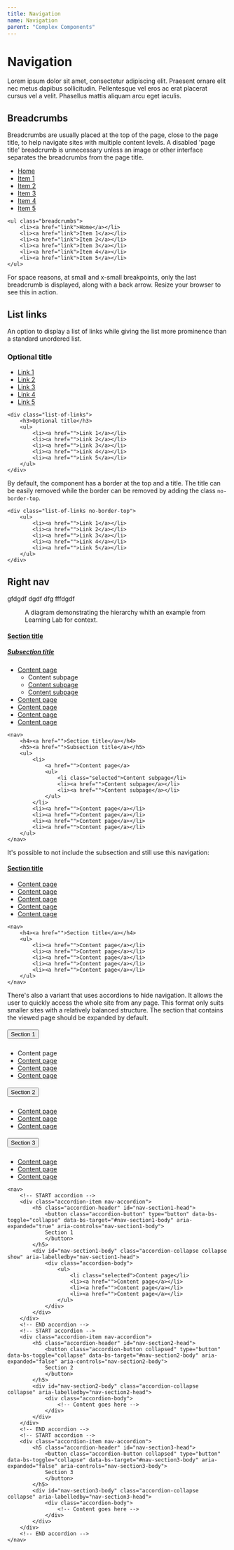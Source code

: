```yaml
---
title: Navigation
name: Navigation
parent: "Complex Components"
---
```

<h1 class="margin-top-zero">Navigation</h1>
<p class="lead">Lorem ipsum dolor sit amet, consectetur adipiscing elit. Praesent ornare elit nec metus dapibus sollicitudin. Pellentesque vel eros ac erat placerat cursus vel a velit. Phasellus mattis aliquam arcu eget iaculis.
</p>
<h2>Breadcrumbs</h2>
<p>Breadcrumbs are usually placed at the top of the page, close to the page title, to help navigate sites with multiple content levels. A disabled 'page title' breadcrumb is unnecessary unless an image or other interface separates the breadcrumbs from the page title.</p>
<ul class="breadcrumbs">
	<li><a href="">Home</a></li>
	<li><a href="">Item 1</a></li>
	<li><a href="">Item 2</a></li>
	<li><a href="">Item 3</a></li>
	<li><a href="">Item 4</a></li>
	<li><a href="">Item 5</a></li>
</ul>
<div class="highlight">
<pre class="chroma">
<code class="language-html">&lt;ul class=&quot;breadcrumbs&quot;&gt;
	&lt;li&gt;&lt;a href=&quot;link&quot;&gt;Home&lt;/a&gt;&lt;/li&gt;
	&lt;li&gt;&lt;a href=&quot;link&quot;&gt;Item 1&lt;/a&gt;&lt;/li&gt;
	&lt;li&gt;&lt;a href=&quot;link&quot;&gt;Item 2&lt;/a&gt;&lt;/li&gt;
	&lt;li&gt;&lt;a href=&quot;link&quot;&gt;Item 3&lt;/a&gt;&lt;/li&gt;
	&lt;li&gt;&lt;a href=&quot;link&quot;&gt;Item 4&lt;/a&gt;&lt;/li&gt;
	&lt;li&gt;&lt;a href=&quot;link&quot;&gt;Item 5&lt;/a&gt;&lt;/li&gt;
&lt;/ul&gt;</code>
</pre></div>
<p>For space reasons, at small and x-small breakpoints, only the last breadcrumb is displayed, along with a back arrow. Resize your browser to see this in action.</p>
<h2>List links</h2>
<p>An option to display a list of links while giving the list more prominence than a standard unordered list.</p>
<div class="list-of-links">
	<h3>Optional title</h3>
	<ul>
		<li><a href="">Link 1</a></li>
		<li><a href="">Link 2</a></li>
		<li><a href="">Link 3</a></li>
		<li><a href="">Link 4</a></li>
		<li><a href="">Link 5</a></li>
	</ul>
</div>
<div class="highlight">
<pre class="chroma">
<code class="language-html">&lt;div class=&quot;list-of-links&quot;&gt;
	&lt;h3&gt;Optional title&lt;/h3&gt;
	&lt;ul&gt;
		&lt;li&gt;&lt;a href=&quot;&quot;&gt;Link 1&lt;/a&gt;&lt;/li&gt;
		&lt;li&gt;&lt;a href=&quot;&quot;&gt;Link 2&lt;/a&gt;&lt;/li&gt;
		&lt;li&gt;&lt;a href=&quot;&quot;&gt;Link 3&lt;/a&gt;&lt;/li&gt;
		&lt;li&gt;&lt;a href=&quot;&quot;&gt;Link 4&lt;/a&gt;&lt;/li&gt;
		&lt;li&gt;&lt;a href=&quot;&quot;&gt;Link 5&lt;/a&gt;&lt;/li&gt;
	&lt;/ul&gt;
&lt;/div&gt;</code>
</pre></div>
<p>By default, the component has a border at the top and a title. The title can be easily removed while the border can be removed by adding the class <code>no-border-top</code>.</p>
<div class="highlight">
<pre class="chroma">
<code class="language-html">&lt;div class=&quot;list-of-links no-border-top&quot;&gt;
	&lt;ul&gt;
		&lt;li&gt;&lt;a href=&quot;&quot;&gt;Link 1&lt;/a&gt;&lt;/li&gt;
		&lt;li&gt;&lt;a href=&quot;&quot;&gt;Link 2&lt;/a&gt;&lt;/li&gt;
		&lt;li&gt;&lt;a href=&quot;&quot;&gt;Link 3&lt;/a&gt;&lt;/li&gt;
		&lt;li&gt;&lt;a href=&quot;&quot;&gt;Link 4&lt;/a&gt;&lt;/li&gt;
		&lt;li&gt;&lt;a href=&quot;&quot;&gt;Link 5&lt;/a&gt;&lt;/li&gt;
	&lt;/ul&gt;
&lt;/div&gt;</code>
</pre></div>
<h2>Right nav</h2>
<p>gfdgdf dgdf dfg fffdgdf</p>
<figure class="img-width-full">
   <img src="../../images/navigation-diagram.png" alt="" class="border" /> 
    <figcaption>A diagram demonstrating the hierarchy whith an example from Learning Lab for context.</figcaption>
</figure>
<nav>
    <h4><a href="">Section title</a></h4>
    <h5><a href="">Subsection title</a></h5>
    <ul>
        <li>
            <a href="">Content page</a>
            <ul>
                <li class="selected">Content subpage</li>
                <li><a href="">Content subpage</a></li>
                <li><a href="">Content subpage</a></li>
            </ul>
        </li>
        <li><a href="">Content page</a></li>
        <li><a href="">Content page</a></li>
        <li><a href="">Content page</a></li>
        <li><a href="">Content page</a></li>
    </ul>
</nav>
<div class="highlight">
<pre class="chroma">
<code class="language-html">&lt;nav&gt;
    &lt;h4&gt;&lt;a href=&quot;&quot;&gt;Section title&lt;/a&gt;&lt;/h4&gt;
    &lt;h5&gt;&lt;a href=&quot;&quot;&gt;Subsection title&lt;/a&gt;&lt;/h5&gt;
    &lt;ul&gt;
        &lt;li&gt;
            &lt;a href=&quot;&quot;&gt;Content page&lt;/a&gt;
            &lt;ul&gt;
                &lt;li class=&quot;selected&quot;&gt;Content subpage&lt;/li&gt;
                &lt;li&gt;&lt;a href=&quot;&quot;&gt;Content subpage&lt;/a&gt;&lt;/li&gt;
                &lt;li&gt;&lt;a href=&quot;&quot;&gt;Content subpage&lt;/a&gt;&lt;/li&gt;
            &lt;/ul&gt;
        &lt;/li&gt;
        &lt;li&gt;&lt;a href=&quot;&quot;&gt;Content page&lt;/a&gt;&lt;/li&gt;
        &lt;li&gt;&lt;a href=&quot;&quot;&gt;Content page&lt;/a&gt;&lt;/li&gt;
        &lt;li&gt;&lt;a href=&quot;&quot;&gt;Content page&lt;/a&gt;&lt;/li&gt;
        &lt;li&gt;&lt;a href=&quot;&quot;&gt;Content page&lt;/a&gt;&lt;/li&gt;
    &lt;/ul&gt;
&lt;/nav&gt;</code>
</pre></div>
<p>It's possible to not include the subsection and still use this navigation:</p>
<nav>
    <h4><a href="">Section title</a></h4>
    <ul>
        <li><a href="">Content page</a></li>
        <li><a href="">Content page</a></li>
        <li><a href="">Content page</a></li>
        <li><a href="">Content page</a></li>
        <li><a href="">Content page</a></li>
    </ul>
</nav>
<div class="highlight">
<pre class="chroma">
<code class="language-html">&lt;nav&gt;
    &lt;h4&gt;&lt;a href=&quot;&quot;&gt;Section title&lt;/a&gt;&lt;/h4&gt;
    &lt;ul&gt;
        &lt;li&gt;&lt;a href=&quot;&quot;&gt;Content page&lt;/a&gt;&lt;/li&gt;
        &lt;li&gt;&lt;a href=&quot;&quot;&gt;Content page&lt;/a&gt;&lt;/li&gt;
        &lt;li&gt;&lt;a href=&quot;&quot;&gt;Content page&lt;/a&gt;&lt;/li&gt;
        &lt;li&gt;&lt;a href=&quot;&quot;&gt;Content page&lt;/a&gt;&lt;/li&gt;
        &lt;li&gt;&lt;a href=&quot;&quot;&gt;Content page&lt;/a&gt;&lt;/li&gt;
    &lt;/ul&gt;
&lt;/nav&gt;</code>
</pre></div>
<p>There's also a variant that uses accordions to hide navigation. It allows the user to quickly access the whole site from any page. This format only suits smaller sites with a relatively balanced structure. The section that contains the viewed page should be expanded by default.</p>
<nav>
    <div class="accordion-item nav-accordion">
        <h5 class="accordion-header" id="nav-section1-head">
            <button class="accordion-button" type="button" data-bs-toggle="collapse" data-bs-target="#nav-section1-body" aria-expanded="true" aria-controls="nav-section1-body">
            Section 1
            </button>
        </h5>
        <div id="nav-section1-body" class="accordion-collapse collapse show" aria-labelledby="nav-section1-head">
            <div class="accordion-body">
                <ul>
                    <li class="selected">Content page</li>
                    <li><a href="">Content page</a></li>
                    <li><a href="">Content page</a></li>
                    <li><a href="">Content page</a></li>
                </ul>
            </div>
        </div>
    </div>
    <!-- END accordion -->
    <!-- START accordion -->
    <div class="accordion-item nav-accordion">
        <h5 class="accordion-header" id="nav-section2-head">
            <button class="accordion-button collapsed" type="button" data-bs-toggle="collapse" data-bs-target="#nav-section2-body" aria-expanded="false" aria-controls="nav-section2-body">
            Section 2
            </button>
        </h5>
        <div id="nav-section2-body" class="accordion-collapse collapse" aria-labelledby="nav-section2-head">
            <div class="accordion-body">
                <ul>
                    <li><a href="">Content page</a></li>
                    <li><a href="">Content page</a></li>
                    <li><a href="">Content page</a></li>
                </ul>
            </div>
        </div>
    </div>
    <!-- END accordion -->
    <!-- START accordion -->
    <div class="accordion-item nav-accordion">
        <h5 class="accordion-header" id="nav-section3-head">
            <button class="accordion-button collapsed" type="button" data-bs-toggle="collapse" data-bs-target="#nav-section3-body" aria-expanded="false" aria-controls="nav-section3-body">
            Section 3
            </button>
        </h5>
        <div id="nav-section3-body" class="accordion-collapse collapse" aria-labelledby="nav-section3-head">
            <div class="accordion-body">
                <ul>
                    <li><a href="">Content page</a></li>
                    <li><a href="">Content page</a></li>
                    <li><a href="">Content page</a></li>
                </ul>
            </div>
        </div>
    </div>
    <!-- END accordion -->
</nav>
<div class="highlight">
<pre class="chroma">
<code class="language-html">&lt;nav&gt;
    &lt;!-- START accordion --&gt;
    &lt;div class=&quot;accordion-item nav-accordion&quot;&gt;
        &lt;h5 class=&quot;accordion-header&quot; id=&quot;nav-section1-head&quot;&gt;
            &lt;button class=&quot;accordion-button&quot; type=&quot;button&quot; data-bs-toggle=&quot;collapse&quot; data-bs-target=&quot;#nav-section1-body&quot; aria-expanded=&quot;true&quot; aria-controls=&quot;nav-section1-body&quot;&gt;
            Section 1
            &lt;/button&gt;
        &lt;/h5&gt;
        &lt;div id=&quot;nav-section1-body&quot; class=&quot;accordion-collapse collapse show&quot; aria-labelledby=&quot;nav-section1-head&quot;&gt;
            &lt;div class=&quot;accordion-body&quot;&gt;
                &lt;ul&gt;
                    &lt;li class=&quot;selected&quot;&gt;Content page&lt;/li&gt;
                    &lt;li&gt;&lt;a href=&quot;&quot;&gt;Content page&lt;/a&gt;&lt;/li&gt;
                    &lt;li&gt;&lt;a href=&quot;&quot;&gt;Content page&lt;/a&gt;&lt;/li&gt;
                    &lt;li&gt;&lt;a href=&quot;&quot;&gt;Content page&lt;/a&gt;&lt;/li&gt;
                &lt;/ul&gt;
            &lt;/div&gt;
        &lt;/div&gt;
    &lt;/div&gt;
    &lt;!-- END accordion --&gt;
    &lt;!-- START accordion --&gt;
    &lt;div class=&quot;accordion-item nav-accordion&quot;&gt;
        &lt;h5 class=&quot;accordion-header&quot; id=&quot;nav-section2-head&quot;&gt;
            &lt;button class=&quot;accordion-button collapsed&quot; type=&quot;button&quot; data-bs-toggle=&quot;collapse&quot; data-bs-target=&quot;#nav-section2-body&quot; aria-expanded=&quot;false&quot; aria-controls=&quot;nav-section2-body&quot;&gt;
            Section 2
            &lt;/button&gt;
        &lt;/h5&gt;
        &lt;div id=&quot;nav-section2-body&quot; class=&quot;accordion-collapse collapse&quot; aria-labelledby=&quot;nav-section2-head&quot;&gt;
            &lt;div class=&quot;accordion-body&quot;&gt;
                &lt;!-- Content goes here --&gt;
            &lt;/div&gt;
        &lt;/div&gt;
    &lt;/div&gt;
    &lt;!-- END accordion --&gt;
    &lt;!-- START accordion --&gt;
    &lt;div class=&quot;accordion-item nav-accordion&quot;&gt;
        &lt;h5 class=&quot;accordion-header&quot; id=&quot;nav-section3-head&quot;&gt;
            &lt;button class=&quot;accordion-button collapsed&quot; type=&quot;button&quot; data-bs-toggle=&quot;collapse&quot; data-bs-target=&quot;#nav-section3-body&quot; aria-expanded=&quot;false&quot; aria-controls=&quot;nav-section3-body&quot;&gt;
            Section 3
            &lt;/button&gt;
        &lt;/h5&gt;
        &lt;div id=&quot;nav-section3-body&quot; class=&quot;accordion-collapse collapse&quot; aria-labelledby=&quot;nav-section3-head&quot;&gt;
            &lt;div class=&quot;accordion-body&quot;&gt;
                &lt;!-- Content goes here --&gt;
            &lt;/div&gt;
        &lt;/div&gt;
    &lt;/div&gt;
    &lt;!-- END accordion --&gt;
&lt;/nav&gt;</code>
</pre></div>
